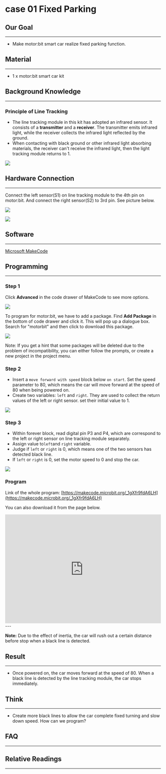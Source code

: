 # case 01 Fixed Parking

## Our Goal
---
- Make motor:bit smart car realize fixed parking function.


## Material
---
- 1 x motor:bit smart car kit

## Background Knowledge
---
### Principle of Line Tracking

- The line tracking module in this kit has adopted an infrared sensor. It consists of a **transmitter** and a **receiver**. The transmitter emits infrared light, while the receiver collects the infrared light reflected by the ground. 
- When contacting with black ground or other infrared light absorbing materials, the receiver can't receive the infrared light, then the light tracking module returns to 1. 

![](./images/uPsoeBB.jpg)


## Hardware Connection
---

Connect the left sensor(S1) on line tracking module to the 4th pin on motor:bit.
And connect the right sensor(S2) to 3rd pin. See picture below.

![](./images/BOpsVvF.jpg)

![](./images/kzPngGo.jpg)

## Software
---
[Microsoft MakeCode](https://makecode.microbit.org/#)

## Programming
---
### Step 1
Click **Advanced** in the code drawer of MakeCode to see more options. 

![](./images/LjMR5IU.png)

To program for motor:bit, we have to add a package. Find **Add Package** in the bottom of code drawer and click it. This will pop up a dialogue box. Search for "motorbit" and then click to download this package.

![](./images/XDlSfIS.png)

Note: If you get a hint that some packages will be deleted due to the problem of incompatibility, you can either follow the prompts, or create a new project in the project menu. 

### Step 2

- Insert a `move forward with speed` block below `on start`. Set the speed parameter to 80, which means the car will move forward at the speed of 80 when being powered on.
- Create two variables: `left` and `right`. They are used to collect the return values of the left or right sensor. set their initial value to 1. 

![](./images/tYJS1aY.png)

### Step 3

- Within forever block, read digital pin P3 and P4, which are correspond to the left or right sensor on line tracking module separately. 
- Assign value to`left`and `right` variable.
- Judge if `left` or `right` is 0, which means one of the two sensors has detected black line. 
- If `left` or `right` is 0, set the motor speed to 0 and stop the car. 

![](./images/p2WuniN.png)

### Program

Link of the whole program: [https://makecode.microbit.org/_1gXfr9fdA6LH](https://makecode.microbit.org/_1gXfr9fdA6LH)

You can also download it from the page below.

<div style="position:relative;height:0;padding-bottom:70%;overflow:hidden;"><iframe style="position:absolute;top:0;left:0;width:100%;height:100%;" src="https://makecode.microbit.org/#pub:_1gXfr9fdA6LH" frameborder="0" sandbox="allow-popups allow-forms allow-scripts allow-same-origin"></iframe></div>  
---

**Note:** Due to the effect of inertia, the car will rush out a certain distance before stop when a black line is detected.


## Result
---
- Once powered on, the car moves forward at the speed of 80. When a black line is detected by the line tracking module, the car stops immediately. 


## Think 
---
- Create more black lines to allow the car complete fixed turning and slow down speed. How can we program? 


## FAQ
---


## Relative Readings
---
